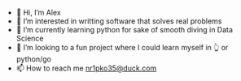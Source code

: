 - 👋 Hi, I’m Alex
- 👀 I’m interested in writting software that solves real problems
- 🌱 I’m currently learning python for sake of smooth diving in Data Science
- 💞️ I’m looking to a fun project where I could learn myself in 👆 or python/go
- 📫 How to reach me <nr1pko35@duck.com>

<!---
myxit/myxit is a ✨ special ✨ repository because its `README.md` (this file) appears on your GitHub profile.
You can click the Preview link to take a look at your changes.
--->
